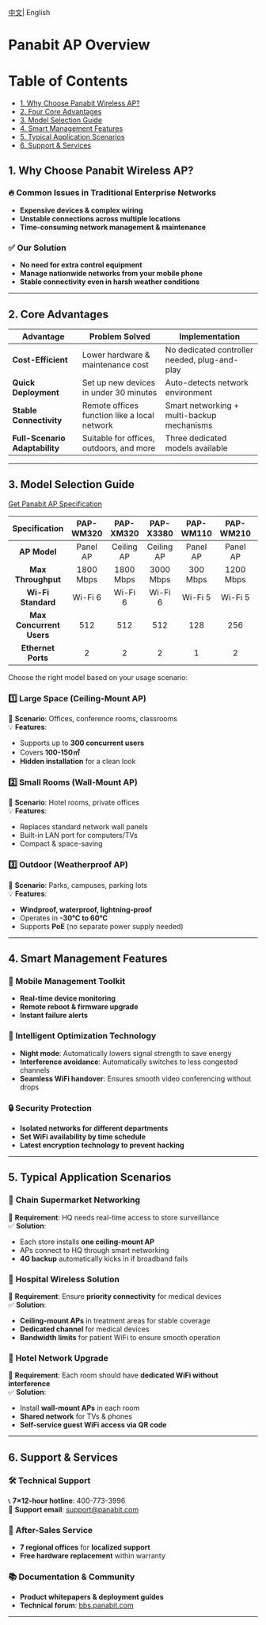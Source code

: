 <p>
    <a href="README.md">中文<a/>|  English   
</p>


# Panabit AP Overview  

# Table of Contents

- [1. Why Choose Panabit Wireless AP?](#1-why-choose-panabit-wireless-ap)
- [2. Four Core Advantages](#2-four-core-advantages)
- [3. Model Selection Guide](#3-model-selection-guide)
- [4. Smart Management Features](#4-smart-management-features)
- [5. Typical Application Scenarios](#5-typical-application-scenarios)
- [6. Support & Services](#6-support--services)


## 1. Why Choose Panabit Wireless AP?

### 🔥 Common Issues in Traditional Enterprise Networks
- **Expensive devices & complex wiring**
- **Unstable connections across multiple locations**
- **Time-consuming network management & maintenance**

### ✅ Our Solution
- **No need for extra control equipment**
- **Manage nationwide networks from your mobile phone**
- **Stable connectivity even in harsh weather conditions**

---

## 2. Core Advantages

| **Advantage**  | **Problem Solved**  | **Implementation**  |
|---------------|-------------------|-------------------|
| **Cost-Efficient** | Lower hardware & maintenance cost | No dedicated controller needed, plug-and-play |
| **Quick Deployment** | Set up new devices in under 30 minutes | Auto-detects network environment |
| **Stable Connectivity** | Remote offices function like a local network | Smart networking + multi-backup mechanisms |
| **Full-Scenario Adaptability** | Suitable for offices, outdoors, and more | Three dedicated models available |

---

## 3. Model Selection Guide
[Get Panabit AP Specification](Specification_EN)

|       Specification       |  PAP-WM320  |  PAP-XM320  |  PAP-X3380  |  PAP-WM110  |  PAP-WM210  |  PAP-XM220  |  PAP-Q2267  |
|:-------------------------:|:----------:|:----------:|:----------:|:----------:|:----------:|:----------:|:----------:|
|        **AP Model**       |  Panel AP  | Ceiling AP | Ceiling AP |  Panel AP  |  Panel AP  | Ceiling AP | Outdoor AP |
|    **Max Throughput**     | 1800 Mbps  | 1800 Mbps  | 3000 Mbps  | 300 Mbps   | 1200 Mbps  | 1200 Mbps  | 1800 Mbps  |
|     **Wi-Fi Standard**    |   Wi-Fi 6  |   Wi-Fi 6  |   Wi-Fi 6  |   Wi-Fi 5  |   Wi-Fi 5  |   Wi-Fi 5  |   Wi-Fi 6  |
|  **Max Concurrent Users** |    512     |    512     |    512     |     128    |     256    |     256    |     512    |
|   **Ethernet Ports**      |     2      |     2      |     2      |     1      |     2      |     2      |     2      |


Choose the right model based on your usage scenario:

### 1️⃣ Large Space (Ceiling-Mount AP)
📍 **Scenario**: Offices, conference rooms, classrooms  
💡 **Features**:
- Supports up to **300 concurrent users**
- Covers **100-150㎡**
- **Hidden installation** for a clean look

### 2️⃣ Small Rooms (Wall-Mount AP)
📍 **Scenario**: Hotel rooms, private offices  
💡 **Features**:
- Replaces standard network wall panels
- Built-in LAN port for computers/TVs
- Compact & space-saving

### 3️⃣ Outdoor (Weatherproof AP)
📍 **Scenario**: Parks, campuses, parking lots  
💡 **Features**:
- **Windproof, waterproof, lightning-proof**
- Operates in **-30°C to 60°C**
- Supports **PoE** (no separate power supply needed)

---

## 4. Smart Management Features

### 📱 Mobile Management Toolkit
- **Real-time device monitoring**
- **Remote reboot & firmware upgrade**
- **Instant failure alerts**

### 🚀 Intelligent Optimization Technology
- **Night mode**: Automatically lowers signal strength to save energy
- **Interference avoidance**: Automatically switches to less congested channels
- **Seamless WiFi handover**: Ensures smooth video conferencing without drops

### 🔒 Security Protection
- **Isolated networks for different departments**
- **Set WiFi availability by time schedule**
- **Latest encryption technology to prevent hacking**

---

## 5. Typical Application Scenarios

### 🏪 **Chain Supermarket Networking**
📌 **Requirement**: HQ needs real-time access to store surveillance  
✅ **Solution**:
- Each store installs **one ceiling-mount AP**
- APs connect to HQ through smart networking
- **4G backup** automatically kicks in if broadband fails

### 🏥 **Hospital Wireless Solution**
📌 **Requirement**: Ensure **priority connectivity** for medical devices  
✅ **Solution**:
- **Ceiling-mount APs** in treatment areas for stable coverage
- **Dedicated channel** for medical devices
- **Bandwidth limits** for patient WiFi to ensure smooth operation

### 🏨 **Hotel Network Upgrade**
📌 **Requirement**: Each room should have **dedicated WiFi without interference**  
✅ **Solution**:
- Install **wall-mount APs** in each room
- **Shared network** for TVs & phones
- **Self-service guest WiFi access via QR code**

---

## 6. Support & Services

### 🛠️ **Technical Support**
📞 **7×12-hour hotline**: 400-773-3996  
📧 **Support email**: support@panabit.com  

### 🔄 **After-Sales Service**
- **7 regional offices** for **localized support**
- **Free hardware replacement** within warranty

### 📚 **Documentation & Community**
- **Product whitepapers & deployment guides**
- **Technical forum**: [bbs.panabit.com](https://bbs.panabit.com)

---



